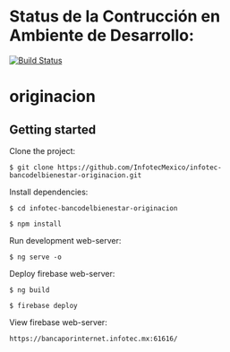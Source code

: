 # Status de la Contrucción en Ambiente de Desarrollo: 
[![Build Status](http://207.249.109.33:8080/buildStatus/icon?job=desarrollo-infotec-bancodelbienestar-mifosio-ui-creditosimple%2Fdesarrollo&config=orignacionbuilddesarrollo&subject=Dev%20build%20duration%20${duration})](http://207.249.109.33:8080/job/desarrollo-infotec-bancodelbienestar-mifosio-ui-creditosimple/)

# originacion

## Getting started

Clone the project:

    $ git clone https://github.com/InfotecMexico/infotec-bancodelbienestar-originacion.git

Install dependencies:

    $ cd infotec-bancodelbienestar-originacion
    
    $ npm install

Run development web-server:

    $ ng serve -o

Deploy firebase web-server:

    $ ng build

    $ firebase deploy

View firebase web-server:

    https://bancaporinternet.infotec.mx:61616/
